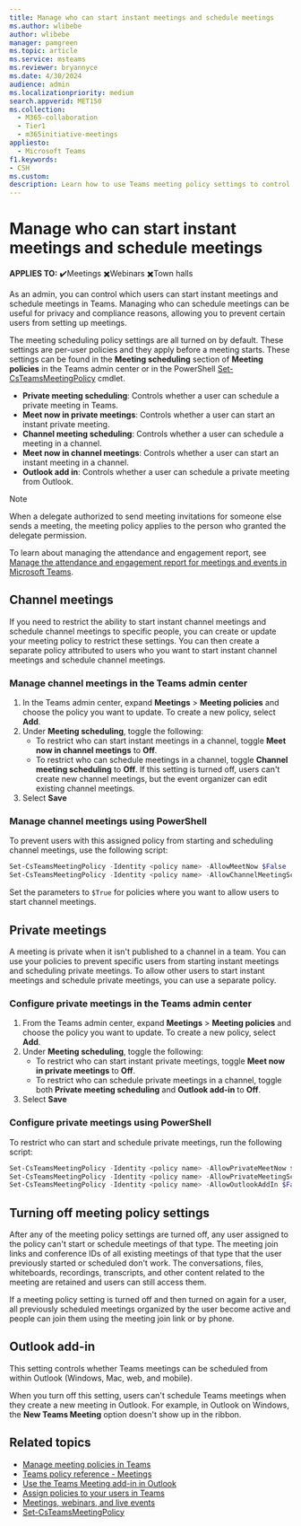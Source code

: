 ```yaml
---
title: Manage who can start instant meetings and schedule meetings
ms.author: wlibebe
author: wlibebe
manager: pamgreen
ms.topic: article
ms.service: msteams
ms.reviewer: bryannyce
ms.date: 4/30/2024
audience: admin
ms.localizationpriority: medium
search.appverid: MET150
ms.collection: 
  - M365-collaboration
  - Tier1
  - m365initiative-meetings
appliesto: 
  - Microsoft Teams
f1.keywords:
- CSH
ms.custom: 
description: Learn how to use Teams meeting policy settings to control who can start instant meetings and schedule meetings.
---
```


# Manage who can start instant meetings and schedule meetings

**APPLIES TO:** ✔️Meetings ✖️Webinars ✖️Town halls

As an admin, you can control which users can start instant meetings and schedule meetings in Teams. Managing who can schedule meetings can be useful for privacy and compliance reasons, allowing you to prevent certain users from setting up meetings.

The meeting scheduling policy settings are all turned on by default. These settings are per-user policies and they apply before a meeting starts. These settings can be found in the **Meeting scheduling** section of **Meeting policies** in the Teams admin center or in the PowerShell [Set-CsTeamsMeetingPolicy](/powershell/module/teams/set-csteamsmeetingpolicy) cmdlet.

- **Private meeting scheduling**: Controls whether a user can schedule a private meeting in Teams.
- **Meet now in private meetings**: Controls whether a user can start an instant private meeting.
- **Channel meeting scheduling**: Controls whether a user can schedule a meeting in a channel.
- **Meet now in channel meetings**: Controls whether a user can start an instant meeting in a channel.
- **Outlook add in**: Controls whether a user can schedule a private meeting from Outlook.

> [!NOTE]
> When a delegate authorized to send meeting invitations for someone else sends a meeting, the meeting policy applies to the person who granted the delegate permission.

To learn  about managing the attendance and engagement report, see [Manage the attendance and engagement report for meetings and events in Microsoft Teams](/microsoftteams/teams-analytics-and-reports/meeting-attendance-report).

## Channel meetings

If you need to restrict the ability to start instant channel meetings and schedule channel meetings to specific people, you can create or update your meeting policy to restrict these settings. You can then create a separate policy attributed to users who you want to start instant channel meetings and schedule channel meetings.

### Manage channel meetings in the Teams admin center

1. In the Teams admin center, expand **Meetings** > **Meeting policies** and choose the policy you want to update. To create a new policy, select **Add**.
1. Under **Meeting scheduling**, toggle the following:
    - To restrict who can start instant meetings in a channel, toggle **Meet now in channel meetings** to **Off**.
    - To restrict who can schedule meetings in a channel, toggle **Channel meeting scheduling** to **Off**. If this setting is turned off, users can't create new channel meetings, but the event organizer can edit existing channel meetings.
1. Select **Save**

### Manage channel meetings using PowerShell

To prevent users with this assigned policy from starting and scheduling channel meetings, use the following script:

```powershell
Set-CsTeamsMeetingPolicy -Identity <policy name> -AllowMeetNow $False
Set-CsTeamsMeetingPolicy -Identity <policy name> -AllowChannelMeetingScheduling $False
```

Set the parameters to `$True` for policies where you want to allow users to start channel meetings.

## Private meetings

A meeting is private when it isn't published to a channel in a team. You can use your policies to prevent specific users from starting instant meetings and scheduling private meetings. To allow other users to start instant meetings and schedule private meetings, you can use a separate policy.

### Configure private meetings in the Teams admin center

1. From the Teams admin center, expand **Meetings** > **Meeting policies** and choose the policy you want to update. To create a new policy, select **Add**.
1. Under **Meeting scheduling**, toggle the following:
    - To restrict who can start instant private meetings, toggle **Meet now in private meetings** to **Off**.
    - To restrict who can schedule private meetings in a channel, toggle both **Private meeting scheduling** and **Outlook add-in** to **Off**. 
1. Select **Save**

### Configure private meetings using PowerShell

To restrict who can start and schedule private meetings, run the following script:

```powershell
Set-CsTeamsMeetingPolicy -Identity <policy name> -AllowPrivateMeetNow $False
Set-CsTeamsMeetingPolicy -Identity <policy name> -AllowPrivateMeetingScheduling $False
Set-CsTeamsMeetingPolicy -Identity <policy name> -AllowOutlookAddIn $False
```

## Turning off meeting policy settings

After any of the meeting policy settings are turned off, any user assigned to the policy can't start or schedule meetings of that type. The meeting join links and conference IDs of all existing meetings of that type that the user previously started or scheduled don't work. The conversations, files, whiteboards, recordings, transcripts, and other content related to the meeting are retained and users can still access them.

If a meeting policy setting is turned off and then turned on again for a user, all previously scheduled meetings organized by the user become active and people can join them using the meeting join link or by phone.

## Outlook add-in

This setting controls whether Teams meetings can be scheduled from within Outlook (Windows, Mac, web, and mobile).

When you turn off this setting, users can't schedule Teams meetings when they create a new meeting in Outlook. For example, in Outlook on Windows, the **New Teams Meeting** option doesn't show up in the ribbon.

## Related topics

- [Manage meeting policies in Teams](meeting-policies-overview.md)
- [Teams policy reference - Meetings](settings-policies-reference.md#meetings)
- [Use the Teams Meeting add-in in Outlook](outlook-add-in-authentication-policy-requirements.md)
- [Assign policies to your users in Teams](policy-assignment-overview.md)
- [Meetings, webinars, and live events](quick-start-meetings-live-events.md)
- [Set-CsTeamsMeetingPolicy](/powershell/module/teams/set-csteamsmeetingpolicy)
